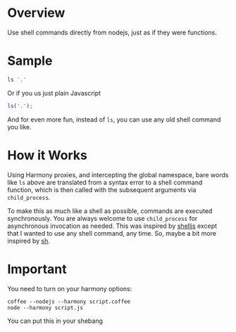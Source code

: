 # Overview #
Use shell commands directly from nodejs, just as if they were functions.

# Sample #
```coffeescript
ls '.'
```

Or if you us just plain Javascript
```javascript
ls('.');
```

And for even more fun, instead of `ls`, you can use any old shell
command you like.

# How it Works #
Using Harmony proxies, and intercepting the global namespace, bare words
like `ls` above are translated from a syntax error to a shell command
function, which is then called with the subsequent arguments via
`child_process`.

To make this as much like a shell as possible, commands are executed
synchronously. You are always welcome to use `child_process` for
asynchronous invocation as needed. This was inspired by
[shelljs](https://github.com/arturadib/shelljs) except that I wanted to
use any shell command, any time. So, maybe a bit more inspired by
[sh](http://amoffat.github.com/sh/).

# Important #
You need to turn on your harmony options:
```
coffee --nodejs --harmony script.coffee
node --harmony script.js
```

You can put this in your shebang
